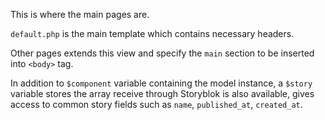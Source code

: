 This is where the main pages are.

`default.php` is the main template which contains necessary headers.

Other pages extends this view and specify the `main` section to be inserted into `<body>` tag.

In addition to `$component` variable containing the model instance, a `$story` variable stores the array receive through Storyblok is also available, gives access to common story fields such as `name`, `published_at`, `created_at`.
